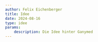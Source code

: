 ```yaml
---
author: Felix Eichenberger
title: Idee
date: 2024-08-16
type: idee
params:
    description: Die Idee hinter Ganymed
---
```


